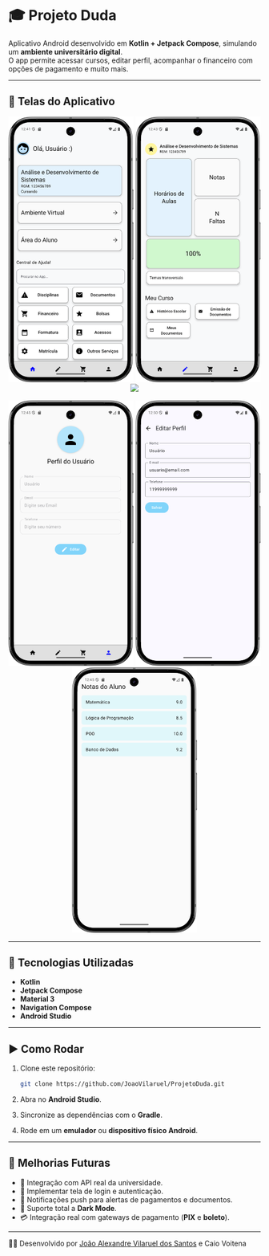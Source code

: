# 🎓 Projeto Duda

Aplicativo Android desenvolvido em **Kotlin + Jetpack Compose**, simulando um **ambiente universitário digital**.  
O app permite acessar cursos, editar perfil, acompanhar o financeiro com opções de pagamento e muito mais.  

---

## 📱 Telas do Aplicativo  

<p align="center">
  <img src="docs/Img_Telas/telaHome.png" width="250"/>
  <img src="docs/Img_telas/telaCurso.png" width="250"/>
  <img src="docs/Img_telas/telaFinaceiro.png" width="250"/>
</p>

<p align="center">
  <img src="docs/Img_telas/telaPerfil.png" width="250"/>
  <img src="docs/Img_telas/telaEditarPerfil.png" width="250"/>
  <img src="docs/Img_telas/telaNotas.png" width="250"/>
</p>  

---

## 🚀 Tecnologias Utilizadas  

- **Kotlin**  
- **Jetpack Compose**  
- **Material 3**  
- **Navigation Compose**  
- **Android Studio**  

---

## ▶️ Como Rodar  

1. Clone este repositório:  
   ```bash
   git clone https://github.com/JoaoVilaruel/ProjetoDuda.git
   ```  

2. Abra no **Android Studio**.  
3. Sincronize as dependências com o **Gradle**.  
4. Rode em um **emulador** ou **dispositivo físico Android**.  

---

## 📌 Melhorias Futuras  

- 🔗 Integração com API real da universidade.  
- 🔑 Implementar tela de login e autenticação.  
- 📢 Notificações push para alertas de pagamentos e documentos.  
- 🌙 Suporte total a **Dark Mode**.  
- 💳 Integração real com gateways de pagamento (**PIX** e **boleto**).  

---

👨‍💻 Desenvolvido por [João Alexandre Vilaruel dos Santos](https://github.com/JoaoVilaruel) e Caio Voitena  
